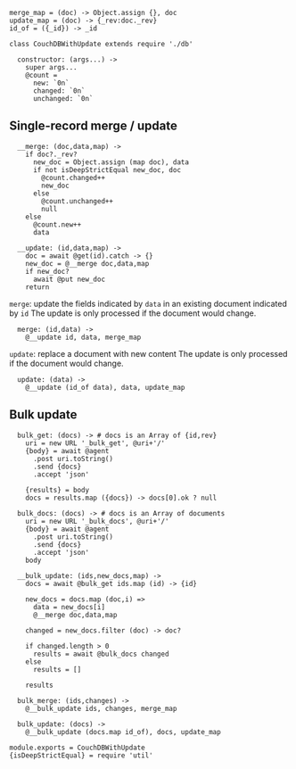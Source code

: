     merge_map = (doc) -> Object.assign {}, doc
    update_map = (doc) -> {_rev:doc._rev}
    id_of = ({_id}) -> _id

    class CouchDBWithUpdate extends require './db'

      constructor: (args...) ->
        super args...
        @count =
          new: `0n`
          changed: `0n`
          unchanged: `0n`

Single-record merge / update
----------------------------

      __merge: (doc,data,map) ->
        if doc?._rev?
          new_doc = Object.assign (map doc), data
          if not isDeepStrictEqual new_doc, doc
            @count.changed++
            new_doc
          else
            @count.unchanged++
            null
        else
          @count.new++
          data

      __update: (id,data,map) ->
        doc = await @get(id).catch -> {}
        new_doc = @__merge doc,data,map
        if new_doc?
          await @put new_doc
        return

`merge`: update the fields indicated by `data` in an existing document indicated by `id`
The update is only processed if the document would change.

      merge: (id,data) ->
        @__update id, data, merge_map

`update`: replace a document with new content
The update is only processed if the document would change.

      update: (data) ->
        @__update (id_of data), data, update_map


Bulk update
-----------

      bulk_get: (docs) -> # docs is an Array of {id,rev}
        uri = new URL '_bulk_get', @uri+'/'
        {body} = await @agent
          .post uri.toString()
          .send {docs}
          .accept 'json'

        {results} = body
        docs = results.map ({docs}) -> docs[0].ok ? null

      bulk_docs: (docs) -> # docs is an Array of documents
        uri = new URL '_bulk_docs', @uri+'/'
        {body} = await @agent
          .post uri.toString()
          .send {docs}
          .accept 'json'
        body

      __bulk_update: (ids,new_docs,map) ->
        docs = await @bulk_get ids.map (id) -> {id}

        new_docs = docs.map (doc,i) =>
          data = new_docs[i]
          @__merge doc,data,map

        changed = new_docs.filter (doc) -> doc?

        if changed.length > 0
          results = await @bulk_docs changed
        else
          results = []

        results

      bulk_merge: (ids,changes) ->
        @__bulk_update ids, changes, merge_map

      bulk_update: (docs) ->
        @__bulk_update (docs.map id_of), docs, update_map

    module.exports = CouchDBWithUpdate
    {isDeepStrictEqual} = require 'util'
